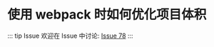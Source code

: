 # 使用 webpack 时如何优化项目体积



::: tip Issue 
 欢迎在 Issue 中讨论: [Issue 78](https://github.com/shfshanyue/Daily-Question/issues/78) 
:::

